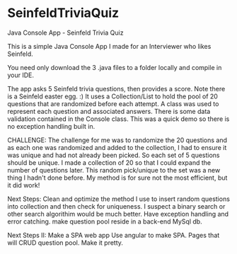 # SeinfeldTriviaQuiz
 Java Console App - Seinfeld Trivia Quiz 

This is a simple Java Console App I made for an Interviewer who likes Seinfeld.

You need only download the 3 .java files to a folder locally and compile in your IDE.

The app asks 5 Seinfeld trivia questions, then provides a score. Note there is a Seinfeld easter egg. :)
It uses a Collection/List to hold the pool of 20 questions that are randomized before each attempt. A class was used to represent each question and associated answers.
There is some data validation contained in the Console class. 
This was a quick demo so there is no exception handling built in.

CHALLENGE:
The challenge for me was to randomize the 20 questions and as each one was randomized and added to the collection, I had to ensure it was unique and had not already been picked. So each set of 5 questions should be unique. I made a collection of 20 so that I could expand the number of questions later. This random pick/unique to the set was a new thing I hadn't done before. My method is for sure not the most efficient, but it did work!

Next Steps:
Clean and optimize the method I use to insert random questions into collection and then check for uniqueness. I suspect a binary search or other search algorithim would be much better.
Have exception handling and error catching.
make question pool reside in a back-end MySql db.

Next Steps II:
Make a SPA web app
Use angular to make SPA. Pages that will CRUD question pool.
Make it pretty.


